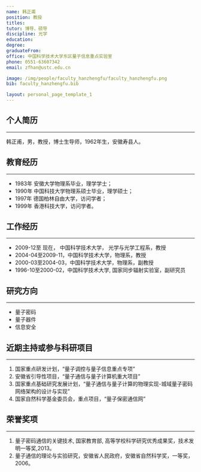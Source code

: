 ```yaml
---
name: 韩正甫
position: 教授
titles: 
tutor: 博导、硕导
discipline: 光学
education: 
degree: 
graduateFrom: 
office: 中国科学技术大学东区量子信息重点实验室
phone: 0551-63607342
email: zfhan@ustc.edu.cn

image: /img/people/faculty_hanzhengfu/faculty_hanzhengfu.png
bib: faculty_hanzhengfu.bib

layout: personal_page_template_1
---
```


## 个人简历
--------------
韩正甫，男，教授，博士生导师，1962年生，安徽寿县人。

## 教育经历
--------------
* 1983年 安徽大学物理系毕业，理学学士；
* 1990年 中国科技大学物理系硕士毕业，理学硕士；
* 1997年 德国柏林自由大学，访问学者；
* 1999年 香港科技大学，访问学者。

## 工作经历
--------------
* 2009-12至 现在， 中国科学技术大学， 光学与光学工程系，教授
* 2004-04至2009-11，中国科学技术大学，物理系，教授
* 2000-03至2004-03，中国科学技术大学，物理系，副教授
* 1996-10至2000-02，中国科学技术大学, 国家同步辐射实验室，副研究员

## 研究方向
--------------
* 量子密码
* 量子器件
* 信息安全

## 近期主持或参与科研项目
--------------
1. 国家重点研发计划，“量子调控与量子信息重点专项”
2. 安徽省引导性项目，“量子通信与量子计算机重大项目”
3. 国家重点基础研究发展计划，“量子通信与量子计算的物理实现-城域量子密码网络架构的设计与实现”
4. 国家自然科学基金委员会，重点项目，“量子保密通信网”

## 荣誉奖项
---------
1. 量子密码通信的关键技术, 国家教育部, 高等学校科学研究优秀成果奖，技术发明一等奖,2013。
2. 量子通信的理论与实验研究，安徽省人民政府，安徽省自然科学奖，一等奖，2006。
